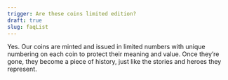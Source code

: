 ```yaml
---
trigger: Are these coins limited edition?
draft: true
slug: faqList
---
```


Yes. Our coins are minted and issued in limited numbers with unique numbering on each coin to protect their meaning and value. Once they’re gone, they become a piece of history, just like the stories and heroes they represent.